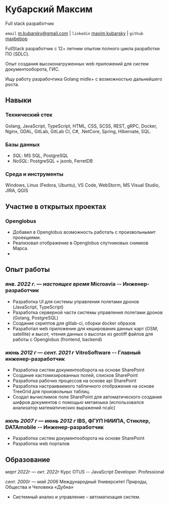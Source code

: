 # Кубарский Максим

Full stack разработчик


`email`    [m.kubarsky@gmail.com](mailto:m.kubarsky@gmail.com) |
`linkedin` [maxim kubarsky](https://www.linkedin.com/in/maxim-kubarsky-8a60282b/) |
`github`   [maxbebop](https://github.com/maxbebop)



FullStack разработчик с 12+ летним опытом полного цикла разработки ПО (SDLC).

Опыт создания высоконагруженных web приложений для систем документооборота, ГИС.

Ищу работу разрабочтика Golang midle+ с возможностью дальнейшего роста.

## Навыки
### Технический стек
Golang, JavaScript, TypeScript, HTML, CSS, SCSS, REST, gRPC, Docker, Nginx, GDAL, GitLab, GitLab CI, C#, .NetCore, Spring, Hibernate, SQL.

### Базы данных
 - *SQL*: MS SQL, PostgreSQL 
 - *NoSQL*: PostgreSQL + jsonb, FerretDB 
### Среда и инструменты
Windows, Linux (Fedora, Ubuntu), VS Code, WebStorm, MS Visual Studio, JIRA, QGIS

## Участие в открытых проектах
### Openglobus
- Добавил в Openglobus возможность работать с произвольнымит проекциями.
- Реализовал отображение в Openglobus спутниковых снимков Марса.
- 
## Опыт работы
### *янв. 2022 г. — настоящее время* Microavia -- Инженер-разработчик

- Разработка UI для системы управления полетами дронов (JavaScript, TypeScript)
- Разработка серверной части системы управления полетами дронов (Golang, PostgreSQL)
- Создание скриптов для gitlab-ci, сборки docker образов
- Разработал web приложение для кеширования данных карт (OSM, satellite) и высот, чтения данных о высотах из geotiff файлов для работы с Openglobus (frontend, backend)

### *июнь 2012 г — сент. 2021 г* VitroSoftware -- Главный инженер-разработчик

- Разработка систем документооборота на основе SharePoint
- Создание кастомизированных полей, списков SharePoint
- Разработка рабочих процессов на основе api SharePoint
- Разработка настраиваемого табличного отображения на основе TreeGrid для произвольных таблиц.
- Создал вычислимое поле SharePoint для автоматического создания шифров документов с помощью метаязыка (использовался анализатор математических выражений ncalc)

### *июль 2007 г  — июнь 2012 г* IBS, ФГУП НИИПА, Стиклер, DATAmobile -- Инженер-разработчик

- Разработка систем документооборота на основе SharePoint
- Разработка web порталов
   
## Образование

*март 2022г — окт. 2022г* Курс OTUS -- JavaScript Developer. Professional

*сент. 2000г — май 2006* Международный Университет Природы, Общества и Человека «Дубна» 
- Системный анализ и управление – автоматизация систем.
